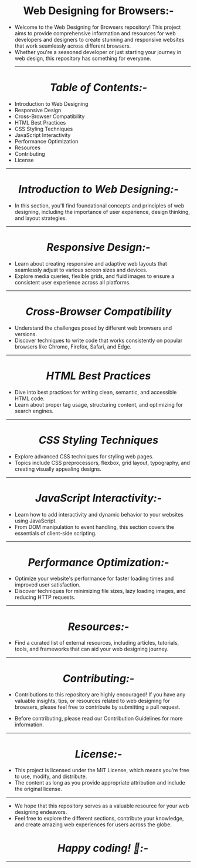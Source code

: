 <h1 align="Center"><b>Web Designing for Browsers:-</b></h1>

- Welcome to the Web Designing for Browsers repository! This project aims to provide comprehensive information and resources for web developers and designers to create stunning and responsive websites that work seamlessly across different browsers.
- Whether you're a seasoned developer or just starting your journey in web design, this repository has something for everyone.
  <hr>
<h1 align="Center"><i>Table of Contents:-</i></h1>

- Introduction to Web Designing
- Responsive Design
- Cross-Browser Compatibility
- HTML Best Practices
- CSS Styling Techniques
- JavaScript Interactivity
- Performance Optimization
- Resources
- Contributing
- License
<hr>
<h1 align="Center"><i>Introduction to Web Designing:-</i></h1>

- In this section, you'll find foundational concepts and principles of web designing, including the importance of user experience, design thinking, and layout strategies.
<hr>
<h1 align="Center"><i>Responsive Design:-</i></h1>
  
- Learn about creating responsive and adaptive web layouts that seamlessly adjust to various screen sizes and devices. 
- Explore media queries, flexible grids, and fluid images to ensure a consistent user experience across all platforms.
<hr>
<h1 align="Center"><i>Cross-Browser Compatibility</i></h1>
  
- Understand the challenges posed by different web browsers and versions.
- Discover techniques to write code that works consistently on popular browsers like Chrome, Firefox, Safari, and Edge.
<hr>
<h1 align="Center"><i>HTML Best Practices</i></h1>
  

- Dive into best practices for writing clean, semantic, and accessible HTML code.
 - Learn about proper tag usage, structuring content, and optimizing for search engines.
  <hr>
<h1 align="Center"><i>CSS Styling Techniques</i></h1>

- Explore advanced CSS techniques for styling web pages.
- Topics include CSS preprocessors, flexbox, grid layout, typography, and creating visually appealing designs.
<hr>
<h1 align="Center"><i>JavaScript Interactivity:-</i></h1>

- Learn how to add interactivity and dynamic behavior to your websites using JavaScript.
- From DOM manipulation to event handling, this section covers the essentials of client-side scripting.
<hr>
<h1 align="Center"><i>Performance Optimization:-</i></h1>

- Optimize your website's performance for faster loading times and improved user satisfaction.
- Discover techniques for minimizing file sizes, lazy loading images, and reducing HTTP requests.
<hr>
<h1 align="Center"><i>Resources:-</i></h1>

- Find a curated list of external resources, including articles, tutorials, tools, and frameworks that can aid your web designing journey.
<hr>
<h1 align="Center"><i>Contributing:-</i></h1>

- Contributions to this repository are highly encouraged! If you have any valuable insights, tips, or resources related to web designing for browsers, please feel free to contribute by submitting a pull request.

- Before contributing, please read our Contribution Guidelines for more information.
<hr>
<h1 align="Center"><i>License:-</i></h1>

- This project is licensed under the MIT License, which means you're free to use, modify, and distribute. 
- The content as long as you provide appropriate attribution and include the original license.
<hr>

- We hope that this repository serves as a valuable resource for your web designing endeavors. 
- Feel free to explore the different sections, contribute your knowledge, and create amazing web experiences for users across the globe. <h1 align="Center"><i>Happy coding! 🚀:-</i></h1>

<hr>

